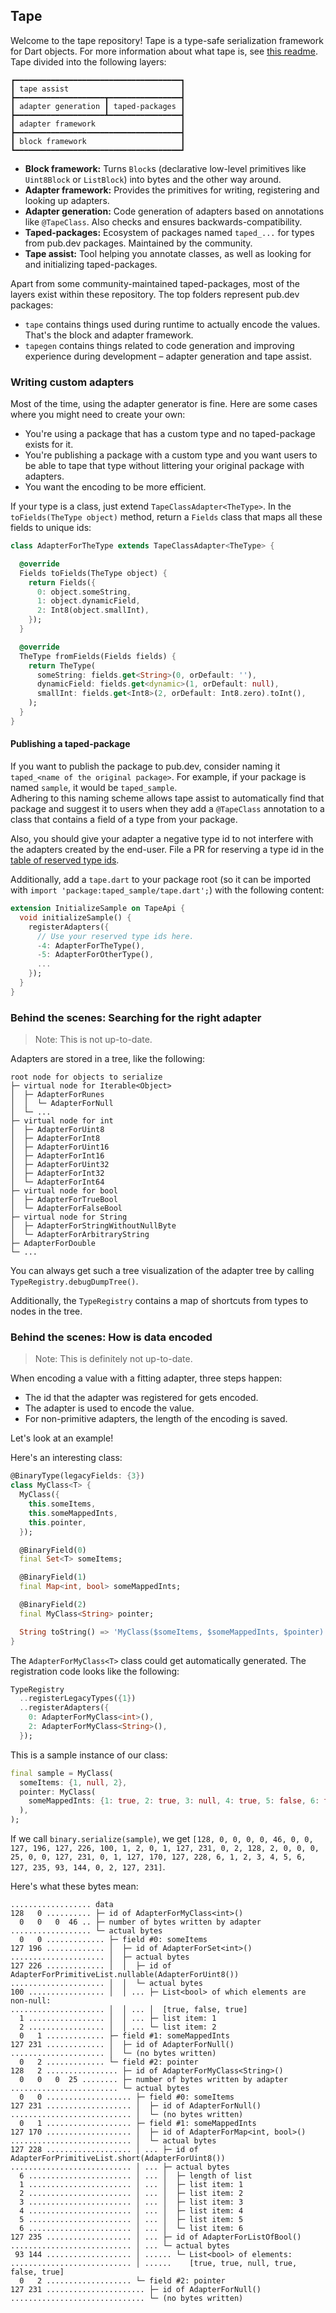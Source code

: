 ## Tape

Welcome to the tape repository! Tape is a type-safe serialization framework for Dart objects. For more information about what tape is, see [this readme](tape/README.md).  
Tape divided into the following layers:

```
┏━━━━━━━━━━━━━━━━━━━━━━━━━━━━━━━━━━━━━┓
┃ tape assist                         ┃
┣━━━━━━━━━━━━━━━━━━━━┳━━━━━━━━━━━━━━━━┫
┃ adapter generation ┃ taped-packages ┃
┣━━━━━━━━━━━━━━━━━━━━┻━━━━━━━━━━━━━━━━┫
┃ adapter framework                   ┃
┣━━━━━━━━━━━━━━━━━━━━━━━━━━━━━━━━━━━━━┫
┃ block framework                     ┃
┗━━━━━━━━━━━━━━━━━━━━━━━━━━━━━━━━━━━━━┛
```

* **Block framework:** Turns `Block`s (declarative low-level primitives like `Uint8Block` or `ListBlock`) into bytes and the other way around.
* **Adapter framework:** Provides the primitives for writing, registering and looking up adapters.
* **Adapter generation:** Code generation of adapters based on annotations like `@TapeClass`. Also checks and ensures backwards-compatibility.
* **Taped-packages:** Ecosystem of packages named `taped_...` for types from pub.dev packages. Maintained by the community.
* **Tape assist:** Tool helping you annotate classes, as well as looking for and initializing taped-packages.

Apart from some community-maintained taped-packages, most of the layers exist within these repository. The top folders represent pub.dev packages:

* `tape` contains things used during runtime to actually encode the values. That's the block and adapter framework.
* `tapegen` contains things related to code generation and improving experience during development – adapter generation and tape assist.

### Writing custom adapters

Most of the time, using the adapter generator is fine. Here are some cases where you might need to create your own:

- You're using a package that has a custom type and no taped-package exists for it.
- You're publishing a package with a custom type and you want users to be able to tape that type without littering your original package with adapters.
- You want the encoding to be more efficient.

If your type is a class, just extend `TapeClassAdapter<TheType>`.
In the `toFields(TheType object)` method, return a `Fields` class that maps all these fields to unique ids:

```dart
class AdapterForTheType extends TapeClassAdapter<TheType> {

  @override
  Fields toFields(TheType object) {
    return Fields({
      0: object.someString,
      1: object.dynamicField,
      2: Int8(object.smallInt),
    });
  }

  @override
  TheType fromFields(Fields fields) {
    return TheType(
      someString: fields.get<String>(0, orDefault: ''),
      dynamicField: fields.get<dynamic>(1, orDefault: null),
      smallInt: fields.get<Int8>(2, orDefault: Int8.zero).toInt(),
    );
  }
}
```

#### Publishing a taped-package

If you want to publish the package to pub.dev, consider naming it `taped_<name of the original package>`.
For example, if your package is named `sample`, it would be `taped_sample`.  
Adhering to this naming scheme allows tape assist to automatically find that package and suggest it to users when they add a `@TapeClass` annotation to a class that contains a field of a type from your package.

Also, you should give your adapter a negative type id to not interfere with the adapters created by the end-user. File a PR for reserving a type id in the [table of reserved type ids](table_of_type_ids.md).

Additionally, add a `tape.dart` to your package root (so it can be imported with `import 'package:taped_sample/tape.dart';`) with the following content:

```dart
extension InitializeSample on TapeApi {
  void initializeSample() {
    registerAdapters({
      // Use your reserved type ids here.
      -4: AdapterForTheType(),
      -5: AdapterForOtherType(),
      ...
    });
  }
}
```

### Behind the scenes: Searching for the right adapter

> Note: This is not up-to-date.

Adapters are stored in a tree, like the following:

```
root node for objects to serialize
├─ virtual node for Iterable<Object>
│  ├─ AdapterForRunes
│  │  └─ AdapterForNull
│  └─ ...
├─ virtual node for int
│  ├─ AdapterForUint8
│  ├─ AdapterForInt8
│  ├─ AdapterForUint16
│  ├─ AdapterForInt16
│  ├─ AdapterForUint32
│  ├─ AdapterForInt32
│  └─ AdapterForInt64
├─ virtual node for bool
│  ├─ AdapterForTrueBool
│  └─ AdapterForFalseBool
├─ virtual node for String
│  ├─ AdapterForStringWithoutNullByte
│  └─ AdapterForArbitraryString
├─ AdapterForDouble
└─ ...
```

You can always get such a tree visualization of the adapter tree by calling `TypeRegistry.debugDumpTree()`.

Additionally, the `TypeRegistry` contains a map of shortcuts from types to nodes in the tree.

### Behind the scenes: How is data encoded

> Note: This is definitely not up-to-date.

When encoding a value with a fitting adapter, three steps happen:

* The id that the adapter was registered for gets encoded.
* The adapter is used to encode the value.
* For non-primitive adapters, the length of the encoding is saved.

Let's look at an example!

Here's an interesting class:

```dart
@BinaryType(legacyFields: {3})
class MyClass<T> {
  MyClass({
    this.someItems,
    this.someMappedInts,
    this.pointer,
  });

  @BinaryField(0)
  final Set<T> someItems;

  @BinaryField(1)
  final Map<int, bool> someMappedInts;

  @BinaryField(2)
  final MyClass<String> pointer;

  String toString() => 'MyClass($someItems, $someMappedInts, $pointer)';
}
```

The `AdapterForMyClass<T>` class could get automatically generated.
The registration code looks like the following:

```dart
TypeRegistry
  ..registerLegacyTypes({1})
  ..registerAdapters({
    0: AdapterForMyClass<int>(),
    2: AdapterForMyClass<String>(),
  });
```

This is a sample instance of our class:

```dart
final sample = MyClass(
  someItems: {1, null, 2},
  pointer: MyClass(
    someMappedInts: {1: true, 2: true, 3: null, 4: true, 5: false, 6: true},
  ),
);
```

If we call `binary.serialize(sample)`, we get `[128, 0, 0, 0, 0, 46, 0, 0, 127, 196, 127, 226, 100, 1, 2, 0, 1, 127, 231, 0, 2, 128, 2, 0, 0, 0, 25, 0, 0, 127, 231, 0, 1, 127, 170, 127, 228, 6, 1, 2, 3, 4, 5, 6, 127, 235, 93, 144, 0, 2, 127, 231]`.

Here's what these bytes mean:

```
.................. data
128   0 .......... ├─ id of AdapterForMyClass<int>()
  0   0   0  46 .. ├─ number of bytes written by adapter
.................. └─ actual bytes
  0   0 ............. ├─ field #0: someItems
127 196 ............. │  ├─ id of AdapterForSet<int>()
..................... │  ├─ actual bytes
127 226 ............. │  │  ├─ id of AdapterForPrimitiveList.nullable(AdapterForUint8())
..................... │  │  └─ actual bytes
100 ................. │  │ ... ├─ List<bool> of which elements are non-null:
..................... │  │ ... │  [true, false, true]
  1 ................. │  │ ... ├─ list item: 1
  2 ................. │  │ ... └─ list item: 2
  0   1 ............. ├─ field #1: someMappedInts
127 231 ............. │  ├─ id of AdapterForNull()
..................... │  └─ (no bytes written)
  0   2 ............. └─ field #2: pointer
128   2 ................ ├─ id of AdapterForMyClass<String>()
  0   0   0  25 ........ ├─ number of bytes written by adapter
........................ └─ actual bytes
  0   0 ................... ├─ field #0: someItems
127 231 ................... │  ├─ id of AdapterForNull()
........................... │  └─ (no bytes written)
  0   1 ................... ├─ field #1: someMappedInts
127 170 ................... │  ├─ id of AdapterForMap<int, bool>()
........................... │  └─ actual bytes
127 228 ................... │ ... ├─ id of AdapterForPrimitiveList.short(AdapterForUint8())
........................... │ ... ├─ actual bytes
  6 ....................... │ ... │  ├─ length of list
  1 ....................... │ ... │  ├─ list item: 1
  2 ....................... │ ... │  ├─ list item: 2
  3 ....................... │ ... │  ├─ list item: 3
  4 ....................... │ ... │  ├─ list item: 4
  5 ....................... │ ... │  ├─ list item: 5
  6 ....................... │ ... │  └─ list item: 6
127 235 ................... │ ... ├─ id of AdapterForListOfBool()
........................... │ ... └─ actual bytes
 93 144 ................... │ ...... └─ List<bool> of elements:
........................... │ ......    [true, true, null, true, false, true]
  0   2 ................... └─ field #2: pointer
127 231 ...................... ├─ id of AdapterForNull()
.............................. └─ (no bytes written)
```
